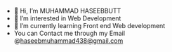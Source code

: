 - 👋 Hi, I’m MUHAMMAD HASEEBBUTT
- 👀 I’m interested in Web Development
- 🌱 I’m currently learning Front end Web development
-  You can Contact me through my Email @haseebmuhammad438@gmail.com
<!---
HASEEB-BUTT/HASEEB-BUTT is a ✨ special ✨ repository because its `README.md` (this file) appears on your GitHub profile.
You can click the Preview link to take a look at your changes.
--->
